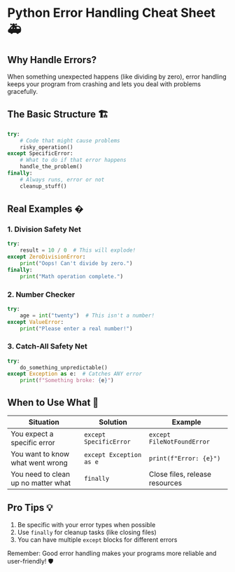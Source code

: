 # Python Error Handling Cheat Sheet 🚑

## Why Handle Errors?
When something unexpected happens (like dividing by zero), error handling keeps your program from crashing and lets you deal with problems gracefully.

## The Basic Structure 🏗️

```python
try:
    # Code that might cause problems
    risky_operation()
except SpecificError:
    # What to do if that error happens
    handle_the_problem()
finally:
    # Always runs, error or not
    cleanup_stuff()
```

## Real Examples �

### 1. Division Safety Net
```python
try:
    result = 10 / 0  # This will explode!
except ZeroDivisionError:
    print("Oops! Can't divide by zero.")
finally:
    print("Math operation complete.")
```

### 2. Number Checker
```python
try:
    age = int("twenty")  # This isn't a number!
except ValueError:
    print("Please enter a real number!")
```

### 3. Catch-All Safety Net
```python
try:
    do_something_unpredictable()
except Exception as e:  # Catches ANY error
    print(f"Something broke: {e}")
```

## When to Use What 🧠

| Situation | Solution | Example |
|-----------|----------|---------|
| You expect a specific error | `except SpecificError` | `except FileNotFoundError` |
| You want to know what went wrong | `except Exception as e` | `print(f"Error: {e}")` |
| You need to clean up no matter what | `finally` | Close files, release resources |

## Pro Tips 💡
1. Be specific with your error types when possible
2. Use `finally` for cleanup tasks (like closing files)
3. You can have multiple `except` blocks for different errors

Remember: Good error handling makes your programs more reliable and user-friendly! 🛡️
